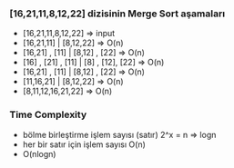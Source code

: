 ### [16,21,11,8,12,22] dizisinin Merge Sort aşamaları
- [16,21,11,8,12,22] => input
- [16,21,11] | [8,12,22] => O(n)
- [16,21] , [11] | [8,12] , [22] => O(n)
- [16] , [21] , [11] | [8] , [12], [22] => O(n)
- [16,21] , [11] | [8,12] , [22] => O(n)
- [11,16,21] | [8,12,22] => O(n)
- [8,11,12,16,21,22] => O(n)

### Time Complexity
- bölme birleştirme işlem sayısı (satır) 2^x = n => logn
- her bir satır için işlem sayısı O(n)
- O(nlogn)
